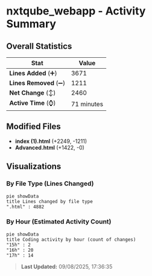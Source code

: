 # nxtqube_webapp - Activity Summary 

## Overall Statistics

| Stat                   | Value                                                             |
| ---------------------- | ----------------------------------------------------------------- |
| **Lines Added** (➕)   | 3671                                          |
| **Lines Removed** (➖) | 1211                                        |
| **Net Change** (↕)    | 2460                |
| **Active Time** (⌚)   | 71 minutes |


## Modified Files
- **index (1).html** (+2249, -1211)
- **Advanced.html** (+1422, -0)

## Visualizations

### By File Type (Lines Changed)

```mermaid
pie showData
title Lines changed by file type
".html" : 4882
```

### By Hour (Estimated Activity Count)

```mermaid
pie showData
title Coding activity by hour (count of changes)
"15h" : 2
"16h" : 20
"17h" : 14
```


> **Last Updated:** 09/08/2025, 17:36:35